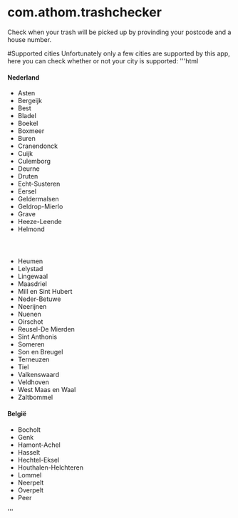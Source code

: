# com.athom.trashchecker
Check when your trash will be picked up by provinding your postcode and a house number. 

#Supported cities
Unfortunately only a few cities are supported by this app, here you can check whether or not your city is supported:
'''html
<div class="supportedlist">
								<h4>Nederland</h4>
								<ul>
								<li>Asten</li>
								<li>Bergeijk</li>
								<li>Best</li>
								<li>Bladel</li>
								<li>Boekel</li>
								<li>Boxmeer</li>
								<li>Buren</li>
								<li>Cranendonck</li>
								<li>Cuijk</li>
								<li>Culemborg</li>
								<li>Deurne</li>
								<li>Druten</li>
								<li>Echt-Susteren</li>
								<li>Eersel</li>
								<li>Geldermalsen</li>
								<li>Geldrop-Mierlo</li>
								<li>Grave</li>
								<li>Heeze-Leende</li>
								<li>Helmond</li>
								</ul>
							</div>
							<div class="supportedlist">
								<h4>&nbsp;</h4>
								<ul>
								<li>Heumen</li>
								<li>Lelystad</li>
								<li>Lingewaal</li>
								<li>Maasdriel</li>
								<li>Mill en Sint Hubert</li>
								<li>Neder-Betuwe</li>
								<li>Neerijnen</li>
								<li>Nuenen</li>
								<li>Oirschot</li>
								<li>Reusel-De Mierden</li>
								<li>Sint Anthonis</li>
								<li>Someren</li>
								<li>Son en Breugel</li>
								<li>Terneuzen</li>
								<li>Tiel</li>
								<li>Valkenswaard</li>
								<li>Veldhoven</li>
								<li>West Maas en Waal</li>
								<li>Zaltbommel</li>
								</ul>
							</div>
							<div class="supportedlist">
								<h4>België</h4>
								<ul>
								<li>Bocholt</li>
								<li>Genk</li>
								<li>Hamont-Achel</li>
								<li>Hasselt</li>
								<li>Hechtel-Eksel</li>
								<li>Houthalen-Helchteren</li>
								<li>Lommel</li>
								<li>Neerpelt</li>
								<li>Overpelt</li>
								<li>Peer</li>
								</ul>
							</div>
'''
